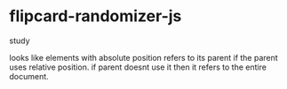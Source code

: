 # flipcard-randomizer-js
study

looks like elements with absolute position refers to its parent if the parent uses relative position. if parent doesnt use it then it refers to the entire document.